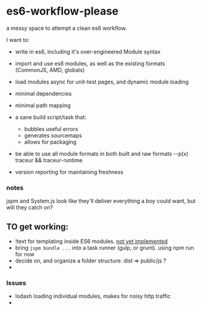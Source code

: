 es6-workflow-please
===================

a messy space to attempt a clean es6 workflow.

I want to:

- write in es6, including it's over-engineered Module syntax
- import and use es6 modules, as well as the existing formats (CommonJS, AMD, globals)
- load modules async for unit-test pages, and dynamic module loading
- minimal dependencies
- minimal path mapping
- a sane build script/task that:

  * bubbles useful errors
  * generates sourcemaps
  * allows for packaging

- be able to use all module formats in both built and raw formats --p(x) traceur && traceur-runtime
- version reporting for maintaining freshness

### notes

jspm and System.js look like they'll deliver everything a boy could want, but will they catch on?  

## TO get working:

- !text for templating inside ES6 modules. [not yet implemented](https://github.com/jspm/jspm-cli/issues/62)
- bring `jspm bundle ...` into a task runner (gulp, or grunt). using npm run for now
- decide on, and organize a folder structure: dist => public/js ?
- 
### Issues
- lodash loading individual modules, makes for noisy http traffic
- 
